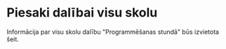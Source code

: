 

# Piesaki dalībai visu skolu

Informācija par visu skolu dalību "Programmēšanas stundā" būs izvietota šeit.